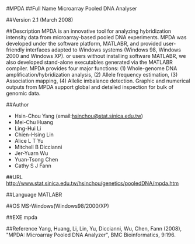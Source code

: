 #MPDA
##Full Name
Microarray Pooled DNA Analyser

##Version
2.1 (March 2008)

##Description
MPDA is an innovative tool for analyzing hybridization intensity data from microarray-based pooled DNA experiments. MPDA was developed under the software platform, MATLABR, and provided user-friendly interfaces adapted to Windows systems (Windows 98, Windows 2000 and Windows XP). or users without installing software MATLABR, we also developed stand-alone executables generated via the MATLABR compiler. MPDA provides four major functions: (1) Whole-genome DNA amplification/hybridization analysis, (2) Allele frequency estimation, (3) Association mapping, (4) Allelic imbalance detection. Graphic and numerical outputs from MPDA support global and detailed inspection for bulk of genomic data.

##Author
* Hsin-Chou Yang (email:hsinchou@stat.sinica.edu.tw)
* Mei-Chu Huang
* Ling-Hui Li
* Chien-Hsing Lin
* Alice L T Yu
* Mitchell B Diccianni
* Jer-Yuarn Wu
* Yuan-Tsong Chen
* Cathy S J Fann

##URL
http://www.stat.sinica.edu.tw/hsinchou/genetics/pooledDNA/mpda.htm

##Language
MATLABR

##OS
MS-Windows(Windows98/2000/XP)

##EXE
mpda

##Reference
Yang, Huang, Li, Lin, Yu, Diccianni, Wu, Chen, Fann (2008), "MPDA: Microarray Pooled DNA Analyzer", BMC Bioinformatics, 9:196.

